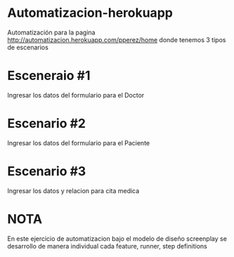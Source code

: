 # Automatizacion-herokuapp

Automatización para la pagina http://automatizacion.herokuapp.com/pperez/home
donde tenemos 3 tipos de escenarios

# Esceneraio #1

Ingresar los datos del formulario para el Doctor

# Escenario #2

Ingresar los datos del formulario para el Paciente

# Escenario #3

Ingresar los datos y relacion para cita medica

# NOTA

En este ejercicio de automatizacion bajo el modelo de diseño screenplay
se desarrollo de manera individual cada feature, runner, step definitions
